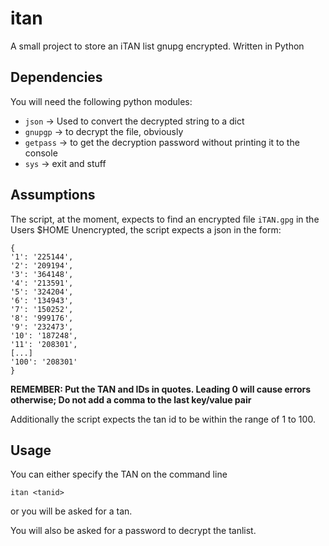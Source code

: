 itan
====

A small project to store an iTAN list gnupg encrypted. Written in Python

Dependencies
------------

You will need the following python modules:
* `json` -> Used to convert the decrypted string to a dict
* `gnupgp` -> to decrypt the file, obviously
* `getpass` -> to get the decryption password without printing it to the console
* `sys` -> exit and stuff

Assumptions
-----------

The script, at the moment, expects to find an encrypted file `iTAN.gpg` in the Users $HOME
Unencrypted, the script expects a json in the form:

```
{
'1': '225144',
'2': '209194',
'3': '364148',
'4': '213591',
'5': '324204',
'6': '134943',
'7': '150252',
'8': '999176',
'9': '232473',
'10': '187248',
'11': '208301',
[...]
'100': '208301'
}
```

**REMEMBER: Put the TAN and IDs in quotes. Leading 0 will cause errors otherwise; Do not add a comma to the last key/value pair**

Additionally the script expects the tan id to be within the range of 1 to 100.

Usage
----

You can either specify the TAN on the command line

    itan <tanid>

or you will be asked for a tan.

You will also be asked for a password to decrypt the tanlist.

